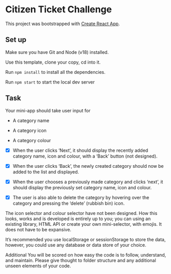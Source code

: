 # Citizen Ticket Challenge

This project was bootstrapped with [Create React App](https://github.com/facebook/create-react-app).

## Set up
Make sure you have Git and Node (v18) installed.

Use this template, clone your copy, cd into it.

Run ```npm install``` to install all the dependencies.

Run ```npm start``` to start the local dev server

## Task 

Your mini-app should take user input for

- A category name

- A category icon

- A category colour

- [X] When the user clicks ‘Next’, it should display the recently added category name, icon and colour, with a ‘Back’ button (not designed).

- [X] When the user clicks ‘Back’, the newly created category should now be added to the list and displayed.

- [X] When the user chooses a previously made category and clicks ‘next’, it should display the previously set category name, icon and colour.

- [X] The user is also able to delete the category by hovering over the category and pressing the ‘delete’ (rubbish bin) icon.

The icon selector and colour selector have not been designed. How this looks, works and is developed is entirely up to you; you can using an existing library, HTML API or create your own mini-selector, with emojis. It does not have to be expansive.

It’s recommended you use localStorage or sessionStorage to store the data, however, you could use any database or data store of your choice.

Additional
You will be scored on how easy the code is to follow, understand, and maintain. Please give thought to folder structure and any additional unseen elements of your code.
